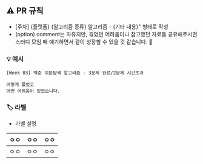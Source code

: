 ## ⚠️ PR 규칙
- [주차] {플랫폼} {알고리즘 종류} 알고리즘 - {기타 내용}" 형태로 작성
- (option) comment는 자유지만, 겪었던 어려움이나 참고했던 자료들 공유해주시면 스터디 모임 때 얘기하면서 같이 성장할 수 있을 것 같습니다. 🙂


### 💡 예시
`[Week 03] 백준 이분탐색 알고리즘 - 3문제 완료/2문제 시간초과`
```
어떻게 풀었고
어떤 어려움이 있었습니다.
```

### 🏷️ 라벨
- 라벨 설명

ㅇㅇ|ㅇㅇ|ㅇㅇ
---|---|---
ㅇㅇ|ㅇㅇ|ㅇㅇ
